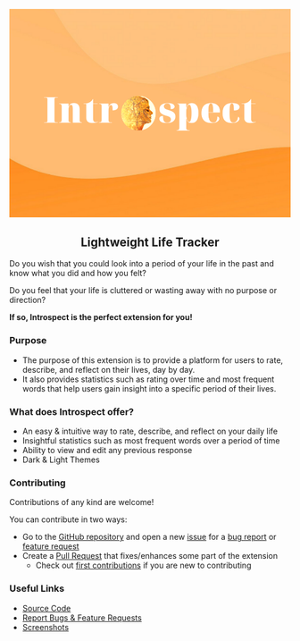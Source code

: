 <p align="center">
<img src="https://raw.githubusercontent.com/YashTotale/introspect/main/static/banners/banner920.png">
</p>

<h2 align="center">Lightweight Life Tracker</h2>

Do you wish that you could look into a period of your life in the past and know what you did and how you felt?

Do you feel that your life is cluttered or wasting away with no purpose or direction?

**If so, Introspect is the perfect extension for you!**

### Purpose

- The purpose of this extension is to provide a platform for users to rate, describe, and reflect on their lives, day by day.
- It also provides statistics such as rating over time and most frequent words that help users gain insight into a specific period of their lives.

### What does Introspect offer?

- An easy & intuitive way to rate, describe, and reflect on your daily life
- Insightful statistics such as most frequent words over a period of time
- Ability to view and edit any previous response
- Dark & Light Themes

### Contributing

Contributions of any kind are welcome!

You can contribute in two ways:

- Go to the [GitHub repository](https://github.com/YashTotale/introspect) and open a new [issue](https://github.com/YashTotale/introspect/issues) for a [bug report](https://github.com/YashTotale/introspect/issues/new?labels=bug&template=bug_report.md) or [feature request](https://github.com/YashTotale/introspect/issues/new?labels=enhancement&template=feature_request.md)
- Create a [Pull Request](https://github.com/YashTotale/introspect/pulls) that fixes/enhances some part of the extension
  - Check out [first contributions](https://github.com/firstcontributions/first-contributions) if you are new to contributing

### Useful Links

- [Source Code](https://github.com/YashTotale/introspect)
- [Report Bugs & Feature Requests](https://github.com/YashTotale/introspect/issues/new/choose)
- [Screenshots](https://github.com/YashTotale/introspect/tree/main/static/screenshots)
